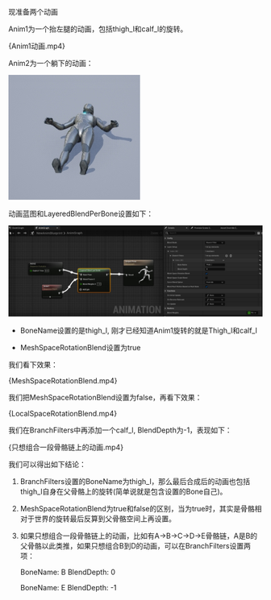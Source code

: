 现准备两个动画

Anim1为一个抬左腿的动画，包括thigh_l和calf_l的旋转。

{Anim1动画.mp4}

Anim2为一个躺下的动画：

![Anim2](./UE5LayeredByBonePic/Anim2.png)

动画蓝图和LayeredBlendPerBone设置如下：

![LayeredBlendPerBone](./UE5LayeredByBonePic/LayeredBlendPerBone.png)

* BoneName设置的是thigh_l, 刚才已经知道Anim1旋转的就是Thigh_l和calf_l

* MeshSpaceRotationBlend设置为true

我们看下效果：

{MeshSpaceRotationBlend.mp4}

我们把MeshSpaceRotationBlend设置为false，再看下效果：

{LocalSpaceRotationBlend.mp4}

我们在BranchFilters中再添加一个calf_l, BlendDepth为-1，表现如下：

{只想组合一段骨骼链上的动画.mp4}


我们可以得出如下结论：

1. BranchFilters设置的BoneName为thigh_l，那么最后合成后的动画也包括thigh_l自身在父骨骼上的旋转(简单说就是包含设置的Bone自己)。

2. MeshSpaceRotationBlend为true和false的区别，当为true时，其实是骨骼相对于世界的旋转最后反算到父骨骼空间上再设置。

3. 如果只想组合一段骨骼链上的动画，比如有A->B->C->D->E骨骼链，A是B的父骨骼以此类推，如果只想组合B到D的动画，可以在BranchFilters设置两项：
   
   BoneName: B BlendDepth: 0
   
   BoneName: E BlendDepth: -1


